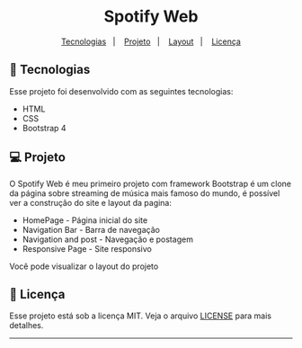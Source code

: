 <h1 align="center">
   Spotify Web
</h1>

<p align="center">
  <a href="#-tecnologias">Tecnologias</a>&nbsp;&nbsp;&nbsp;|&nbsp;&nbsp;&nbsp;
  <a href="#-projeto">Projeto</a>&nbsp;&nbsp;&nbsp;|&nbsp;&nbsp;&nbsp;
  <a href="#-layout">Layout</a>&nbsp;&nbsp;&nbsp;|&nbsp;&nbsp;&nbsp;
  <a href="#memo-licença">Licença</a>
</p>



## 🚀 Tecnologias

Esse projeto foi desenvolvido com as seguintes tecnologias:

- HTML
- CSS
- Bootstrap 4

## 💻 Projeto

O Spotify Web é meu primeiro projeto com framework Bootstrap é um clone da página sobre streaming de música mais famoso do mundo, é possível ver a construção do site e layout da pagina:

- HomePage - Página inicial do site
- Navigation Bar - Barra de navegação
- Navigation and post - Navegação e postagem
- Responsive Page - Site responsivo

Você pode visualizar o layout do projeto 

## :memo: Licença

Esse projeto está sob a licença MIT. Veja o arquivo [LICENSE](LICENSE.md) para mais detalhes.

---
